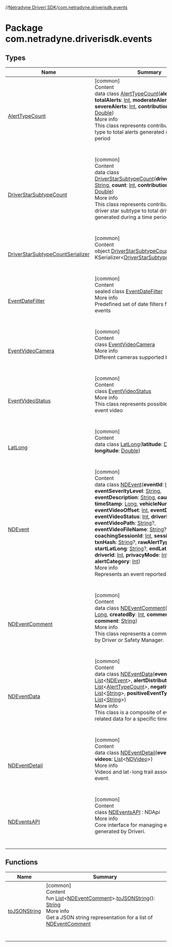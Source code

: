 //[Netradyne Driveri SDK](../index.md)/[com.netradyne.driverisdk.events](index.md)



# Package com.netradyne.driverisdk.events  


## Types  
  
|  Name|  Summary| 
|---|---|
| <a name="com.netradyne.driverisdk.events/AlertTypeCount///PointingToDeclaration/"></a>[AlertTypeCount](-alert-type-count/index.md)| <a name="com.netradyne.driverisdk.events/AlertTypeCount///PointingToDeclaration/"></a>[common]  <br>Content  <br>data class [AlertTypeCount](-alert-type-count/index.md)(**alertType**: [String](https://kotlinlang.org/api/latest/jvm/stdlib/kotlin/-string/index.html), **totalAlerts**: [Int](https://kotlinlang.org/api/latest/jvm/stdlib/kotlin/-int/index.html), **moderateAlerts**: [Int](https://kotlinlang.org/api/latest/jvm/stdlib/kotlin/-int/index.html), **severeAlerts**: [Int](https://kotlinlang.org/api/latest/jvm/stdlib/kotlin/-int/index.html), **contributionPercentage**: [Double](https://kotlinlang.org/api/latest/jvm/stdlib/kotlin/-double/index.html))  <br>More info  <br>This class represents contribution of an alert type to total alerts generated during a time period  <br><br><br>
| <a name="com.netradyne.driverisdk.events/DriverStarSubtypeCount///PointingToDeclaration/"></a>[DriverStarSubtypeCount](-driver-star-subtype-count/index.md)| <a name="com.netradyne.driverisdk.events/DriverStarSubtypeCount///PointingToDeclaration/"></a>[common]  <br>Content  <br>data class [DriverStarSubtypeCount](-driver-star-subtype-count/index.md)(**driverStarSubType**: [String](https://kotlinlang.org/api/latest/jvm/stdlib/kotlin/-string/index.html), **count**: [Int](https://kotlinlang.org/api/latest/jvm/stdlib/kotlin/-int/index.html), **contributionPercentage**: [Double](https://kotlinlang.org/api/latest/jvm/stdlib/kotlin/-double/index.html))  <br>More info  <br>This class represents contribution of an driver star subtype to total driver stars generated during a time period  <br><br><br>
| <a name="com.netradyne.driverisdk.events/DriverStarSubtypeCountSerializer///PointingToDeclaration/"></a>[DriverStarSubtypeCountSerializer](-driver-star-subtype-count-serializer/index.md)| <a name="com.netradyne.driverisdk.events/DriverStarSubtypeCountSerializer///PointingToDeclaration/"></a>[common]  <br>Content  <br>object [DriverStarSubtypeCountSerializer](-driver-star-subtype-count-serializer/index.md) : KSerializer<[DriverStarSubtypeCount](-driver-star-subtype-count/index.md)>   <br><br><br>
| <a name="com.netradyne.driverisdk.events/EventDateFilter///PointingToDeclaration/"></a>[EventDateFilter](-event-date-filter/index.md)| <a name="com.netradyne.driverisdk.events/EventDateFilter///PointingToDeclaration/"></a>[common]  <br>Content  <br>sealed class [EventDateFilter](-event-date-filter/index.md)  <br>More info  <br>Predefined set of date filters for fetching events  <br><br><br>
| <a name="com.netradyne.driverisdk.events/EventVideoCamera///PointingToDeclaration/"></a>[EventVideoCamera](-event-video-camera/index.md)| <a name="com.netradyne.driverisdk.events/EventVideoCamera///PointingToDeclaration/"></a>[common]  <br>Content  <br>class [EventVideoCamera](-event-video-camera/index.md)  <br>More info  <br>Different cameras supported by Driveri  <br><br><br>
| <a name="com.netradyne.driverisdk.events/EventVideoStatus///PointingToDeclaration/"></a>[EventVideoStatus](-event-video-status/index.md)| <a name="com.netradyne.driverisdk.events/EventVideoStatus///PointingToDeclaration/"></a>[common]  <br>Content  <br>class [EventVideoStatus](-event-video-status/index.md)  <br>More info  <br>This class represents possible states on an event video  <br><br><br>
| <a name="com.netradyne.driverisdk.events/LatLong///PointingToDeclaration/"></a>[LatLong](-lat-long/index.md)| <a name="com.netradyne.driverisdk.events/LatLong///PointingToDeclaration/"></a>[common]  <br>Content  <br>data class [LatLong](-lat-long/index.md)(**latitude**: [Double](https://kotlinlang.org/api/latest/jvm/stdlib/kotlin/-double/index.html), **longitude**: [Double](https://kotlinlang.org/api/latest/jvm/stdlib/kotlin/-double/index.html))  <br><br><br>
| <a name="com.netradyne.driverisdk.events/NDEvent///PointingToDeclaration/"></a>[NDEvent](-n-d-event/index.md)| <a name="com.netradyne.driverisdk.events/NDEvent///PointingToDeclaration/"></a>[common]  <br>Content  <br>data class [NDEvent](-n-d-event/index.md)(**eventId**: [Int](https://kotlinlang.org/api/latest/jvm/stdlib/kotlin/-int/index.html), **eventSeverityLevel**: [String](https://kotlinlang.org/api/latest/jvm/stdlib/kotlin/-string/index.html), **eventDescription**: [String](https://kotlinlang.org/api/latest/jvm/stdlib/kotlin/-string/index.html), **causedBy**: [Int](https://kotlinlang.org/api/latest/jvm/stdlib/kotlin/-int/index.html), **timeStamp**: [Long](https://kotlinlang.org/api/latest/jvm/stdlib/kotlin/-long/index.html), **vehicleNumber**: [String](https://kotlinlang.org/api/latest/jvm/stdlib/kotlin/-string/index.html), **eventVideoOffset**: [Int](https://kotlinlang.org/api/latest/jvm/stdlib/kotlin/-int/index.html), **eventDuration**: [Int](https://kotlinlang.org/api/latest/jvm/stdlib/kotlin/-int/index.html), **eventVideoStatus**: [Int](https://kotlinlang.org/api/latest/jvm/stdlib/kotlin/-int/index.html), **driverName**: [String](https://kotlinlang.org/api/latest/jvm/stdlib/kotlin/-string/index.html), **eventVideoPath**: [String](https://kotlinlang.org/api/latest/jvm/stdlib/kotlin/-string/index.html)?, **eventVideoFileName**: [String](https://kotlinlang.org/api/latest/jvm/stdlib/kotlin/-string/index.html)?, **coachingSessionId**: [Int](https://kotlinlang.org/api/latest/jvm/stdlib/kotlin/-int/index.html), **sessionId**: [String](https://kotlinlang.org/api/latest/jvm/stdlib/kotlin/-string/index.html)?, **txnHash**: [String](https://kotlinlang.org/api/latest/jvm/stdlib/kotlin/-string/index.html)?, **rawAlertType**: [String](https://kotlinlang.org/api/latest/jvm/stdlib/kotlin/-string/index.html), **startLatLong**: [String](https://kotlinlang.org/api/latest/jvm/stdlib/kotlin/-string/index.html)?, **endLatLong**: [String](https://kotlinlang.org/api/latest/jvm/stdlib/kotlin/-string/index.html)?, **driverId**: [Int](https://kotlinlang.org/api/latest/jvm/stdlib/kotlin/-int/index.html), **privacyMode**: [Int](https://kotlinlang.org/api/latest/jvm/stdlib/kotlin/-int/index.html), **alertCategory**: [Int](https://kotlinlang.org/api/latest/jvm/stdlib/kotlin/-int/index.html))  <br>More info  <br>Represents an event reported by Driveri.  <br><br><br>
| <a name="com.netradyne.driverisdk.events/NDEventComment///PointingToDeclaration/"></a>[NDEventComment](-n-d-event-comment/index.md)| <a name="com.netradyne.driverisdk.events/NDEventComment///PointingToDeclaration/"></a>[common]  <br>Content  <br>data class [NDEventComment](-n-d-event-comment/index.md)(**createdAt**: [Long](https://kotlinlang.org/api/latest/jvm/stdlib/kotlin/-long/index.html), **createdBy**: [Int](https://kotlinlang.org/api/latest/jvm/stdlib/kotlin/-int/index.html), **commentedBy**: [String](https://kotlinlang.org/api/latest/jvm/stdlib/kotlin/-string/index.html), **comment**: [String](https://kotlinlang.org/api/latest/jvm/stdlib/kotlin/-string/index.html))  <br>More info  <br>This class represents a comment on an event by Driver or Safety Manager.  <br><br><br>
| <a name="com.netradyne.driverisdk.events/NDEventData///PointingToDeclaration/"></a>[NDEventData](-n-d-event-data/index.md)| <a name="com.netradyne.driverisdk.events/NDEventData///PointingToDeclaration/"></a>[common]  <br>Content  <br>data class [NDEventData](-n-d-event-data/index.md)(**events**: [List](https://kotlinlang.org/api/latest/jvm/stdlib/kotlin.collections/-list/index.html)<[NDEvent](-n-d-event/index.md)>, **alertDistribution**: [List](https://kotlinlang.org/api/latest/jvm/stdlib/kotlin.collections/-list/index.html)<[AlertTypeCount](-alert-type-count/index.md)>, **negativeEventTypes**: [List](https://kotlinlang.org/api/latest/jvm/stdlib/kotlin.collections/-list/index.html)<[String](https://kotlinlang.org/api/latest/jvm/stdlib/kotlin/-string/index.html)>, **positiveEventTypes**: [List](https://kotlinlang.org/api/latest/jvm/stdlib/kotlin.collections/-list/index.html)<[String](https://kotlinlang.org/api/latest/jvm/stdlib/kotlin/-string/index.html)>)  <br>More info  <br>This class is a composite of events and related data for a specific time interval  <br><br><br>
| <a name="com.netradyne.driverisdk.events/NDEventDetail///PointingToDeclaration/"></a>[NDEventDetail](-n-d-event-detail/index.md)| <a name="com.netradyne.driverisdk.events/NDEventDetail///PointingToDeclaration/"></a>[common]  <br>Content  <br>data class [NDEventDetail](-n-d-event-detail/index.md)(**event**: [NDEvent](-n-d-event/index.md), **videos**: [List](https://kotlinlang.org/api/latest/jvm/stdlib/kotlin.collections/-list/index.html)<[NDVideo](../com.netradyne.driverisdk.video/-n-d-video/index.md)>)  <br>More info  <br>Videos and lat-long trail associated with an event.  <br><br><br>
| <a name="com.netradyne.driverisdk.events/NDEventsAPI///PointingToDeclaration/"></a>[NDEventsAPI](-n-d-events-a-p-i/index.md)| <a name="com.netradyne.driverisdk.events/NDEventsAPI///PointingToDeclaration/"></a>[common]  <br>Content  <br>class [NDEventsAPI](-n-d-events-a-p-i/index.md) : NDApi  <br>More info  <br>Core interface for managing events generated by Driveri.  <br><br><br>


## Functions  
  
|  Name|  Summary| 
|---|---|
| <a name="com.netradyne.driverisdk.events//toJSONString/kotlin.collections.List[com.netradyne.driverisdk.events.NDEventComment]#/PointingToDeclaration/"></a>[toJSONString](to-j-s-o-n-string.md)| <a name="com.netradyne.driverisdk.events//toJSONString/kotlin.collections.List[com.netradyne.driverisdk.events.NDEventComment]#/PointingToDeclaration/"></a>[common]  <br>Content  <br>fun [List](https://kotlinlang.org/api/latest/jvm/stdlib/kotlin.collections/-list/index.html)<[NDEventComment](-n-d-event-comment/index.md)>.[toJSONString](to-j-s-o-n-string.md)(): [String](https://kotlinlang.org/api/latest/jvm/stdlib/kotlin/-string/index.html)  <br>More info  <br>Get a JSON string representation for a list of [NDEventComment](-n-d-event-comment/index.md)  <br><br><br>

